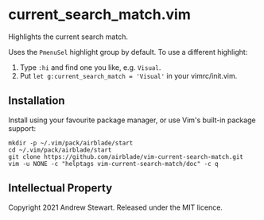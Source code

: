 # current_search_match.vim

Highlights the current search match.

Uses the `PmenuSel` highlight group by default.  To use a different highlight:

1. Type `:hi` and find one you like, e.g. `Visual`.
2. Put `let g:current_search_match = 'Visual'` in your vimrc/init.vim.


## Installation

Install using your favourite package manager, or use Vim's built-in package
support:

    mkdir -p ~/.vim/pack/airblade/start
    cd ~/.vim/pack/airblade/start
    git clone https://github.com/airblade/vim-current-search-match.git
    vim -u NONE -c "helptags vim-current-search-match/doc" -c q


## Intellectual Property

Copyright 2021 Andrew Stewart.  Released under the MIT licence.

